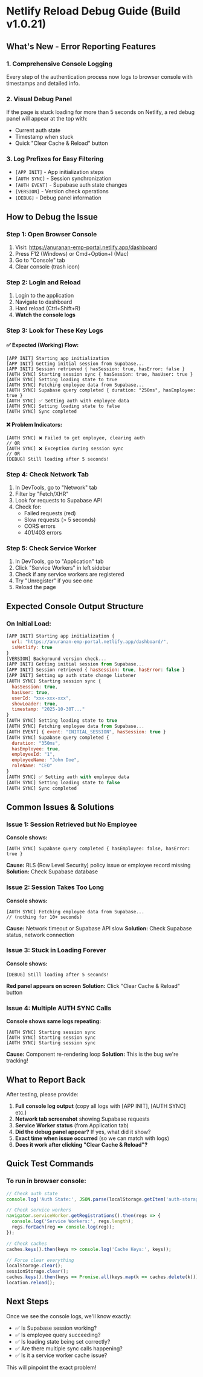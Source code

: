 # Netlify Reload Debug Guide (Build v1.0.21)

## What's New - Error Reporting Features

### 1. **Comprehensive Console Logging**
Every step of the authentication process now logs to browser console with timestamps and detailed info.

### 2. **Visual Debug Panel**
If the page is stuck loading for more than 5 seconds on Netlify, a red debug panel will appear at the top with:
- Current auth state
- Timestamp when stuck
- Quick "Clear Cache & Reload" button

### 3. **Log Prefixes for Easy Filtering**
- `[APP INIT]` - App initialization steps
- `[AUTH SYNC]` - Session synchronization
- `[AUTH EVENT]` - Supabase auth state changes
- `[VERSION]` - Version check operations
- `[DEBUG]` - Debug panel information

## How to Debug the Issue

### Step 1: Open Browser Console
1. Visit: https://anuranan-emp-portal.netlify.app/dashboard
2. Press F12 (Windows) or Cmd+Option+I (Mac)
3. Go to "Console" tab
4. Clear console (trash icon)

### Step 2: Login and Reload
1. Login to the application
2. Navigate to dashboard
3. Hard reload (Ctrl+Shift+R)
4. **Watch the console logs**

### Step 3: Look for These Key Logs

#### ✅ **Expected (Working) Flow:**
```
[APP INIT] Starting app initialization
[APP INIT] Getting initial session from Supabase...
[APP INIT] Session retrieved { hasSession: true, hasError: false }
[AUTH SYNC] Starting session sync { hasSession: true, hasUser: true }
[AUTH SYNC] Setting loading state to true
[AUTH SYNC] Fetching employee data from Supabase...
[AUTH SYNC] Supabase query completed { duration: "250ms", hasEmployee: true }
[AUTH SYNC] ✅ Setting auth with employee data
[AUTH SYNC] Setting loading state to false
[AUTH SYNC] Sync completed
```

#### ❌ **Problem Indicators:**
```
[AUTH SYNC] ❌ Failed to get employee, clearing auth
// OR
[AUTH SYNC] ❌ Exception during session sync
// OR
[DEBUG] Still loading after 5 seconds!
```

### Step 4: Check Network Tab
1. In DevTools, go to "Network" tab
2. Filter by "Fetch/XHR"
3. Look for requests to Supabase API
4. Check for:
   - Failed requests (red)
   - Slow requests (> 5 seconds)
   - CORS errors
   - 401/403 errors

### Step 5: Check Service Worker
1. In DevTools, go to "Application" tab
2. Click "Service Workers" in left sidebar
3. Check if any service workers are registered
4. Try "Unregister" if you see one
5. Reload the page

## Expected Console Output Structure

### On Initial Load:
```javascript
[APP INIT] Starting app initialization {
  url: "https://anuranan-emp-portal.netlify.app/dashboard/",
  isNetlify: true
}
[VERSION] Background version check...
[APP INIT] Getting initial session from Supabase...
[APP INIT] Session retrieved { hasSession: true, hasError: false }
[APP INIT] Setting up auth state change listener
[AUTH SYNC] Starting session sync {
  hasSession: true,
  hasUser: true,
  userId: "xxx-xxx-xxx",
  showLoader: true,
  timestamp: "2025-10-30T..."
}
[AUTH SYNC] Setting loading state to true
[AUTH SYNC] Fetching employee data from Supabase...
[AUTH EVENT] { event: "INITIAL_SESSION", hasSession: true }
[AUTH SYNC] Supabase query completed {
  duration: "350ms",
  hasEmployee: true,
  employeeId: "1",
  employeeName: "John Doe",
  roleName: "CEO"
}
[AUTH SYNC] ✅ Setting auth with employee data
[AUTH SYNC] Setting loading state to false
[AUTH SYNC] Sync completed
```

## Common Issues & Solutions

### Issue 1: Session Retrieved but No Employee
**Console shows:**
```
[AUTH SYNC] Supabase query completed { hasEmployee: false, hasError: true }
```
**Cause:** RLS (Row Level Security) policy issue or employee record missing
**Solution:** Check Supabase database

### Issue 2: Session Takes Too Long
**Console shows:**
```
[AUTH SYNC] Fetching employee data from Supabase...
// (nothing for 10+ seconds)
```
**Cause:** Network timeout or Supabase API slow
**Solution:** Check Supabase status, network connection

### Issue 3: Stuck in Loading Forever
**Console shows:**
```
[DEBUG] Still loading after 5 seconds!
```
**Red panel appears on screen**
**Solution:** Click "Clear Cache & Reload" button

### Issue 4: Multiple AUTH SYNC Calls
**Console shows same logs repeating:**
```
[AUTH SYNC] Starting session sync
[AUTH SYNC] Starting session sync
[AUTH SYNC] Starting session sync
```
**Cause:** Component re-rendering loop
**Solution:** This is the bug we're tracking!

## What to Report Back

After testing, please provide:

1. **Full console log output** (copy all logs with [APP INIT], [AUTH SYNC] etc.)
2. **Network tab screenshot** showing Supabase requests
3. **Service Worker status** (from Application tab)
4. **Did the debug panel appear?** If yes, what did it show?
5. **Exact time when issue occurred** (so we can match with logs)
6. **Does it work after clicking "Clear Cache & Reload"?**

## Quick Test Commands

### To run in browser console:
```javascript
// Check auth state
console.log('Auth State:', JSON.parse(localStorage.getItem('auth-storage')));

// Check service workers
navigator.serviceWorker.getRegistrations().then(regs => {
  console.log('Service Workers:', regs.length);
  regs.forEach(reg => console.log(reg));
});

// Check caches
caches.keys().then(keys => console.log('Cache Keys:', keys));

// Force clear everything
localStorage.clear();
sessionStorage.clear();
caches.keys().then(keys => Promise.all(keys.map(k => caches.delete(k))));
location.reload();
```

## Next Steps

Once we see the console logs, we'll know exactly:
- ✅ Is Supabase session working?
- ✅ Is employee query succeeding?
- ✅ Is loading state being set correctly?
- ✅ Are there multiple sync calls happening?
- ✅ Is it a service worker cache issue?

This will pinpoint the exact problem!
